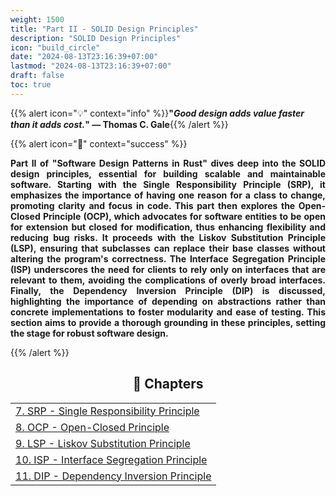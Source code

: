 ```yaml
---
weight: 1500
title: "Part II - SOLID Design Principles"
description: "SOLID Design Principles"
icon: "build_circle"
date: "2024-08-13T23:16:39+07:00"
lastmod: "2024-08-13T23:16:39+07:00"
draft: false
toc: true
---
```


{{% alert icon="💡" context="info" %}}<strong>"<em>Good design adds value faster than it adds cost.</em>" — Thomas C. Gale</strong>{{% /alert %}}

{{% alert icon="📘" context="success" %}}

<p style="text-align: justify;">
<strong>Part II of "Software Design Patterns in Rust" dives deep into the SOLID design principles, essential for building scalable and maintainable software. Starting with the Single Responsibility Principle (SRP), it emphasizes the importance of having one reason for a class to change, promoting clarity and focus in code. This part then explores the Open-Closed Principle (OCP), which advocates for software entities to be open for extension but closed for modification, thus enhancing flexibility and reducing bug risks. It proceeds with the Liskov Substitution Principle (LSP), ensuring that subclasses can replace their base classes without altering the program's correctness. The Interface Segregation Principle (ISP) underscores the need for clients to rely only on interfaces that are relevant to them, avoiding the complications of overly broad interfaces. Finally, the Dependency Inversion Principle (DIP) is discussed, highlighting the importance of depending on abstractions rather than concrete implementations to foster modularity and ease of testing. This section aims to provide a thorough grounding in these principles, setting the stage for robust software design.</strong>
</p>

{{% /alert %}}

<center>

## **🧠 Chapters**

</center>

<div class="container mt-4">
    <div class="row">
        <div class="col-md-12">
            <table class="table table-hover">
                <tbody>
                    <tr>
                        <td><a href="/docs/part-ii/chapter-7/" class="text-decoration-none">7. SRP - Single Responsibility Principle</a></td>
                    </tr>
                    <tr>
                        <td><a href="/docs/part-ii/chapter-8/" class="text-decoration-none">8. OCP - Open-Closed Principle</a></td>
                    </tr>
                    <tr>
                        <td><a href="/docs/part-ii/chapter-9/" class="text-decoration-none">9. LSP - Liskov Substitution Principle</a></td>
                    </tr>
                    <tr>
                        <td><a href="/docs/part-ii/chapter-10/" class="text-decoration-none">10. ISP - Interface Segregation Principle</a></td>
                    </tr>
                    <tr>
                        <td><a href="/docs/part-ii/chapter-11/" class="text-decoration-none">11. DIP - Dependency Inversion Principle</a></td>
                    </tr>
                </tbody>
            </table>
        </div>
    </div>
</div>